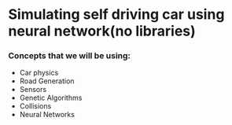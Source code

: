 # Simulating self driving car using neural network(no libraries)


### Concepts that we will be using:

* Car physics
* Road Generation
* Sensors
* Genetic Algorithms
* Collisions
* Neural Networks
